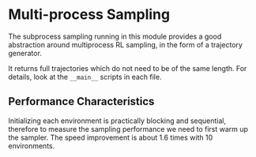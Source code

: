 # Multi-process Sampling

The subprocess sampling running in this module provides a good abstraction around multiprocess RL sampling, in the form of a trajectory generator.

It returns full trajectories which do not need to be of the same length. For details, look at the `__main__` scripts in each file.

## Performance Characteristics

Initializing each environment is practically blocking and sequential, therefore to measure the sampling performance we need to first warm up the sampler. The speed improvement is about 1.6 times with 10 environments. 

